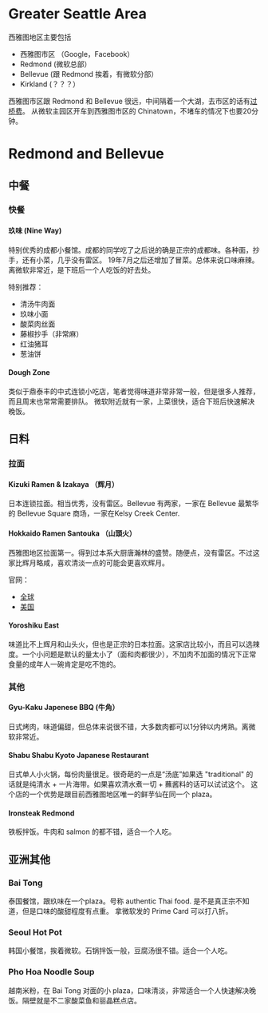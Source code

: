 # Greater Seattle Area
西雅图地区主要包括
- 西雅图市区 （Google，Facebook）
- Redmond (微软总部）
- Bellevue (跟 Redmond 挨着，有微软分部）
- Kirkland (？？？）

西雅图市区跟 Redmond 和 Bellevue 很远，中间隔着一个大湖，去市区的话有[过桥费](https://www.wsdot.wa.gov/Tolling/520/520tollrates.htm)。
从微软主园区开车到西雅图市区的 Chinatown，不堵车的情况下也要20分钟。

# Redmond and Bellevue

## 中餐

### 快餐

#### 玖味 (Nine Way)
特别优秀的成都小餐馆。成都的同学吃了之后说的确是正宗的成都味。各种面，抄手，还有小菜，几乎没有雷区。
19年7月之后还增加了冒菜。总体来说口味麻辣。离微软非常近，是下班后一个人吃饭的好去处。

特别推荐：
- 清汤牛肉面
- 玖味小面
- 酸菜肉丝面
- 藤椒抄手（非常麻）
- 红油猪耳
- 葱油饼

#### Dough Zone 
类似于鼎泰丰的中式连锁小吃店，笔者觉得味道非常非常一般，但是很多人推荐，而且周末也常常需要排队。
微软附近就有一家，上菜很快，适合下班后快速解决晚饭。

## 日料

### 拉面

#### Kizuki Ramen & Izakaya （辉月）
日本连锁拉面。相当优秀，没有雷区。Bellevue 有两家，一家在 Bellevue 最繁华的 Bellevue Square 商场，一家在Kelsy Creek Center. 

#### Hokkaido Ramen Santouka （山頭火）
西雅图地区拉面第一。得到过本系大厨唐瀚林的盛赞。随便点，没有雷区。不过这家比辉月略咸，喜欢清淡一点的可能会更喜欢辉月。

官网：
- [全球](https://www.santouka.co.jp/en) 
- [美国](https://santouka-usa.com/)

#### Yoroshiku East
味道比不上辉月和山头火，但也是正宗的日本拉面。这家店比较小，而且可以选辣度。一个小问题是默认的量太小了（面和肉都很少），不加肉不加面的情况下正常食量的成年人一碗肯定是吃不饱的。


### 其他

#### Gyu-Kaku Japenese BBQ (牛角）
日式烤肉，味道偏甜，但总体来说很不错，大多数肉都可以1分钟以内烤熟。离微软非常近。

#### Shabu Shabu Kyoto Japanese Restaurant
日式单人小火锅，每份肉量很足。很奇葩的一点是“汤底”如果选 "traditional" 的话就是纯清水 + 一片海带。如果喜欢清水煮一切 + 蘸酱料的话可以试试这个。
这个店的一个优势是跟目前西雅图地区唯一的鲜芋仙在同一个 plaza。

#### Ironsteak Redmond
铁板拌饭。牛肉和 salmon 的都不错，适合一个人吃。

## 亚洲其他

### Bai Tong
泰国餐馆，跟玖味在一个plaza。号称 authentic Thai food. 是不是真正宗不知道，但是口味的酸甜程度有点重。
拿微软发的 Prime Card 可以打八折。

### Seoul Hot Pot
韩国小餐馆，挨着微软。石锅拌饭一般，豆腐汤很不错。适合一个人吃。

### Pho Hoa Noodle Soup
越南米粉，在 Bai Tong 对面的小 plaza，口味清淡，非常适合一个人快速解决晚饭。隔壁就是不二家酸菜鱼和丽晶糕点店。
